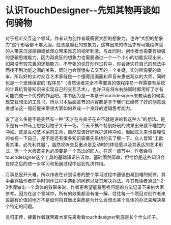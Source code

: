 # 认识TouchDesigner--先知其物再谈如何骑物

对于视听交互这个领域，作者认为创作者既需要大胆的想象力，也许“大胆的想象力”这个形容都不够大胆，应该是癫狂的想象力，这样出来的作品才有可能给体验的人带来沉浸感抑或给观众带来难忘的视听刺激。与此同时，创作者也需要有极强的逻辑思维能力，因为再疯狂的想象力也需要通过一个一个小小的功能实现出来，如果没有较完善的逻辑能力，不夸张的说在创作过程中，你会迷失在自己的想法中而找不到功能之间的关系，同时也会慢慢失去交互的一个关键，实时所需要的效率。所以好的实时交互艺术家既是一个懂得用画面和声音来蛊惑观众的大师，同时也是一个思维缜密的“程序员”（当然读者完全不需要真的像程序员一样需要有系统的计算机背景知识来实现自己的交互艺术）。也许只有将左右脑同时都用好了才有可能完成一个优秀的作品吧。本书因为是一本基于touchdesigner来教读者如何实现交互想法的工具书，所以书本后面章节的内容都是基于我们已经有了好的创意或者想法这一强前提来带领大家如何养成一个良好的逻辑思考能力。

说了这么多是不是突然有一种“天才在左疯子在右不就是讲的我这种人”的想法。是不是有一种马上想卷起袖子大干一场，今天不搞个特别好玩的效果出来就不睡觉的冲动。这是互动艺术家的生命，自然应该好好保护这种冲动，但回过头来也要理性的省视一下自己，是不是还有很多知识需要先系统的去了解一下。众人皆知“工欲善其事，必先利其器”，虽然视听交互重点是互动时的体验感以及其表达的艺术形式，但一个大师首先也必须要是一个杰出的匠人。在这一章节中，作者会将touchdesigner这个工具的基础知识告诉你。基础固然简单，但恰恰是这些知识会在你之后的进一步学习和拓展过程中起到先决作用。

万事总是开头难，所以作者在计划读者的整个学习过程中遵循由易到难的规律，其中会穿插作者在平时创作过程中遇到的问题以及其解决办法。与其教读者通过1-2-3步骤做出一个具体的效果来说，作者更希望能将思考问题的方法记录下来供大家参考。因为在这个领域中，所有的效果都没有唯一解，往往每一个项目对创作者来说最有价值的地方不是如何将其做出来而是为什么会想出某个具体的办法来解决某个特定的问题。

言归正传，接着作者就带着大家先来看看touchdesigner到底是长个什么样子。


